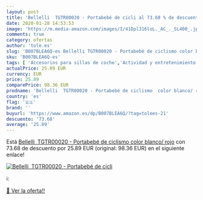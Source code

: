 ```yaml
---
layout: post
title: 'Bellelli  TGTR00020 - Portabebé de cicli al 73.68 % de descuento'
date: 2020-01-28 14:53:53
image: 'https://m.media-amazon.com/images/I/41Dpl316loL._AC_._SL400_.jpg'
comments: true
category: ofertas
author: 'tole.es'
slug: 'B007BLEA6Q-es Bellelli TGTR00020 - Portabebé de ciclismo color blanco/ rojo'
sku: 'B007BLEA6Q-es'
tags: [ 'Accesorios para sillas de coche','Actividad y entretenimiento','Andadores','Bebé','Espejos para asientos traseros','Higiene y cuidado','Sillas de coche y accesorios','Toallitas húmedas para bebé','Toallitas y accesorios para bebé','portabebé', ]
actualPrice: 25.89 EUR
currency: EUR
price: 25.89
comparePrice: 98.36 EUR
prodname: 'Bellelli  TGTR00020 - Portabebé de ciclismo  color blanco/ rojo'
country: 'es'
flag: '🇪🇸'
brand: ''
buyurl: 'https://www.amazon.es/dp/B007BLEA6Q/?tag=tolees-21'
descuento: '73.68'
average: '25.89'
---
```


Está [Bellelli  TGTR00020 - Portabebé de ciclismo  color blanco/ rojo](https://www.amazon.es/dp/B007BLEA6Q/?tag=tolees-21) con 73.68 de descuento por 25.89 EUR (original: 98.36 EUR) en el siguiente enlace!

[![Bellelli  TGTR00020 - Portabebé de cicli](https://m.media-amazon.com/images/I/41Dpl316loL._AC_._SL400_.jpg)](https://www.amazon.es/dp/B007BLEA6Q/?tag=tolees-21)

ℹ️:


[🛒 Ver la oferta!!](https://www.amazon.es/dp/B007BLEA6Q/?tag=tolees-21)

